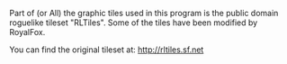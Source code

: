 Part of (or All) the graphic tiles used in this program is the public 
domain roguelike tileset "RLTiles".
Some of the tiles have been modified by RoyalFox.

You can find the original tileset at:
http://rltiles.sf.net
